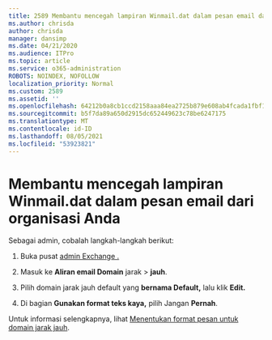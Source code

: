 ```yaml
---
title: 2589 Membantu mencegah lampiran Winmail.dat dalam pesan email dari organisasi Anda
ms.author: chrisda
author: chrisda
manager: dansimp
ms.date: 04/21/2020
ms.audience: ITPro
ms.topic: article
ms.service: o365-administration
ROBOTS: NOINDEX, NOFOLLOW
localization_priority: Normal
ms.custom: 2589
ms.assetid: ''
ms.openlocfilehash: 64212b0a8cb1ccd2158aaa84ea2725b879e608ab4fcada1fbf1032e896be12c2
ms.sourcegitcommit: b5f7da89a650d2915dc652449623c78be6247175
ms.translationtype: MT
ms.contentlocale: id-ID
ms.lasthandoff: 08/05/2021
ms.locfileid: "53923821"
---
```

# <a name="help-prevent-winmaildat-attachments-in-email-messages-from-your-organization"></a>Membantu mencegah lampiran Winmail.dat dalam pesan email dari organisasi Anda

Sebagai admin, cobalah langkah-langkah berikut:

1. Buka pusat [admin Exchange .](https://outlook.office365.com/ecp/)

2. Masuk ke **Aliran email Domain** jarak  >  **jauh**.

3. Pilih domain jarak jauh default yang **bernama Default,** lalu klik **Edit.**

4. Di bagian **Gunakan format teks kaya,** pilih Jangan **Pernah**.

Untuk informasi selengkapnya, lihat [Menentukan format pesan untuk domain jarak jauh](https://docs.microsoft.com/Exchange/mail-flow-best-practices/remote-domains/remote-domains#specifying-message-format).
